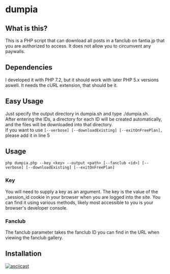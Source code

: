 # dumpia
## What is this?
This is a PHP script that can download all posts in a fanclub on fantia.jp that you are authorized to access.
It does not allow you to circumvent any paywalls.

## Dependencies
I developed it with PHP 7.2, but it should work with later PHP 5.x versions aswell.
It needs the cURL extension, that should be it.

## Easy Usage
Just specify the output directory in dumpia.sh and type ./dumpia.sh.  
After entering the IDs, a directory for each ID will be created automatically, and the files will be downloaded into that directory.  
If you want to use ```[--verbose] [--downloadExisting] [--exitOnFreePlan],``` please add it in line 5

## Usage
```php dumpia.php --key <key> --output <path> [--fanclub <id>] [--verbose] [--downloadExisting] [--exitOnFreePlan]```

### Key
You will need to supply a key as an argument.
The key is the value of the _session_id cookie in your browser when you are logged into the site.
You can find it using various methods, likely most accessible to you is your browser's developer console.

### Fanclub
The fanclub parameter takes the fanclub ID you can find in the URL when viewing the fanclub gallery.

## Installation
[![asciicast](https://asciinema.org/a/yM1E9Ia4U8mTioqVNG8gIEvB4.svg)](https://asciinema.org/a/yM1E9Ia4U8mTioqVNG8gIEvB4)
